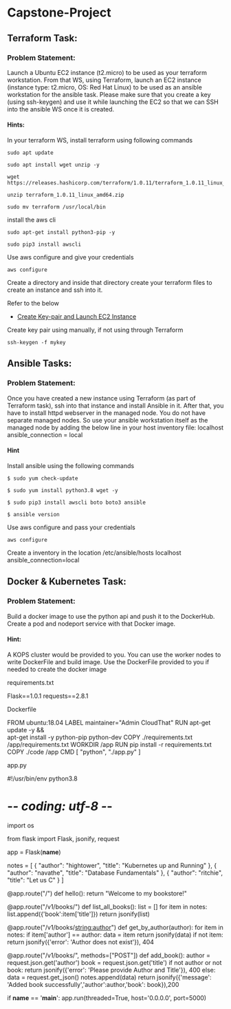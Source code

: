 # Capstone-Project

## Terraform Task:

### Problem Statement: 
Launch a Ubuntu EC2 instance (t2.micro) to be used as your terraform workstation. From that WS, using Terraform, launch an EC2 
instance (instance type: t2.micro, OS: Red Hat Linux) to be used as an ansible 
workstation for the ansible task. Please make sure that you create a key (using ssh-keygen) and use it while launching the EC2 so that we can SSH into the 
ansible WS once it is created.

#### Hints:
In your terraform WS, install terraform using following commands
```
sudo apt update
```
```
sudo apt install wget unzip -y
```
```
wget https://releases.hashicorp.com/terraform/1.0.11/terraform_1.0.11_linux_amd64.zip
```
```
unzip terraform_1.0.11_linux_amd64.zip
```
```
sudo mv terraform /usr/local/bin
```

install the aws cli
```
sudo apt-get install python3-pip -y
```
```
sudo pip3 install awscli
```

Use aws configure and give your credentials
```
aws configure
```

Create a directory and inside that directory create your terraform files to create an instance and ssh into it.

Refer to the below

* [Create Key-pair and Launch EC2 Instance](https://github.com/Mehar-Nafis/TerraformLabs/blob/main/AWS-Key%20Pair%20Generation.md)

Create key pair using manually, if not using through Terraform
```
ssh-keygen -f mykey
```



## Ansible Tasks:

### Problem Statement: 

Once you have created a new instance using Terraform (as part of Terraform task), ssh into that instance and install Ansible in it. After that, you have to install httpd webserver in the managed node. You do not have separate managed nodes. So use your ansible workstation itself as the managed node by adding the below line in your host inventory file:
localhost ansible_connection = local

#### Hint
Install ansible using the following commands
```
$ sudo yum check-update
```
```
$ sudo yum install python3.8 wget -y
```
```
$ sudo pip3 install awscli boto boto3 ansible
```
```
$ ansible version
```

Use aws configure and pass your credentials
```
aws configure
```

Create a inventory in the location /etc/ansible/hosts
localhost ansible_connection=local


## Docker & Kubernetes Task:

### Problem Statement: 
Build a docker image to use the python api and push it to the DockerHub. 
Create a pod and nodeport service with that Docker image.

#### Hint: 
A KOPS cluster would be provided to you. You can use the worker nodes to 
write DockerFile and build image. Use the DockerFile provided to you if needed to 
create the docker image

requirements.txt

Flask==1.0.1
requests==2.8.1

Dockerfile

FROM ubuntu:18.04
LABEL maintainer="Admin CloudThat"
RUN apt-get update -y && \
    apt-get install -y python-pip python-dev
COPY ./requirements.txt /app/requirements.txt
WORKDIR /app
RUN pip install -r requirements.txt
COPY ./code /app
CMD [ "python", "./app.py" ]

app.py

#!/usr/bin/env python3.8
# -*- coding: utf-8 -*-
import os

from flask import Flask, jsonify, request

app = Flask(__name__)

notes = [
    {
        "author": "hightower",
        "title": "Kubernetes up and Running"
    },
    {
        "author": "navathe",
        "title": "Database Fundamentals"
    },
    {
        "author": "ritchie",
        "title": "Let us C"
    }
]

@app.route("/")
def hello():
    return "Welcome to my bookstore!"

@app.route("/v1/books/")
def list_all_books():
    list = []
    for item in notes:
       list.append({'book':item['title']})
    return jsonify(list)

@app.route("/v1/books/<string:author>")
def get_by_author(author):
    for item in notes:
	    if item['author'] == author:
	       data = item
    return jsonify(data)
    if not item:
        return jsonify({'error': 'Author does not exist'}), 404

@app.route("/v1/books/", methods=["POST"])
def add_book():
    author = request.json.get('author')
    book = request.json.get('title')
    if not author or not book:
        return jsonify({'error': 'Please provide Author and Title'}), 400
    else:
        data = request.get_json()
        notes.append(data)
        return jsonify({'message': 'Added book successfully','author':author,'book': book}),200

if __name__ == '__main__':
    app.run(threaded=True, host='0.0.0.0', port=5000)
